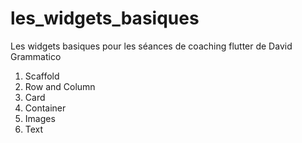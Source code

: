 # les_widgets_basiques

Les widgets basiques pour les séances de coaching flutter de David Grammatico

1. Scaffold
2. Row and Column
3. Card
4. Container
5. Images
6. Text